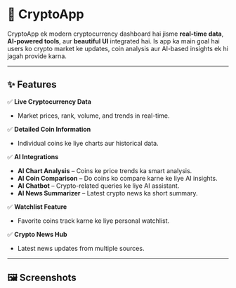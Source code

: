 # 🚀 CryptoApp

CryptoApp ek modern cryptocurrency dashboard hai jisme **real-time data**, **AI-powered tools**, aur **beautiful UI** integrated hai. Is app ka main goal hai users ko crypto market ke updates, coin analysis aur AI-based insights ek hi jagah provide karna.

---

## ✨ Features

✅ **Live Cryptocurrency Data**  
- Market prices, rank, volume, and trends in real-time.

✅ **Detailed Coin Information**  
- Individual coins ke liye charts aur historical data.

✅ **AI Integrations**  
- **AI Chart Analysis** – Coins ke price trends ka smart analysis.  
- **AI Coin Comparison** – Do coins ko compare karne ke liye AI insights.  
- **AI Chatbot** – Crypto-related queries ke liye AI assistant.  
- **AI News Summarizer** – Latest crypto news ka short summary.  

✅ **Watchlist Feature**  
- Favorite coins track karne ke liye personal watchlist.

✅ **Crypto News Hub**  
- Latest news updates from multiple sources.

---

## 🖼 Screenshots

